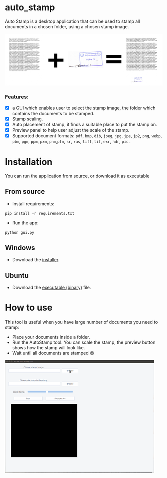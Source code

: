 # auto_stamp
Auto Stamp is a desktop application that can be used to stamp all documents in a chosen folder, using a chosen stamp image.

<img src="doc/imgs/overview.png" alt="overview" style="zoom:50%;" />

### Features:

- [x] a GUI which enables user to select the stamp image, the folder which contains the documents to be stamped.
- [x] Stamp scaling.
- [x] Auto placement of stamp, it finds a suitable place to put the stamp on.
- [x] Preview panel to help user adjust the scale of the stamp.
- [x] Supported document formats: `pdf`, `bmp`, `dib`, `jpeg`, `jpg`, `jpe`, `jp2`, `png`, `webp`, `pbm`, `pgm`, `ppm`, `pxm`, `pnm`,`pfm`, `sr`, `ras`, `tiff`, `tif`, `exr`, `hdr`, `pic`.

# Installation

You can run the application from source, or download it as executable

## From source

- Install requirements:

```
pip install -r requirements.txt
```

- Run the app:

```
python gui.py 
```

## Windows

- Download the [installer](https://github.com/hasauino/auto_stamp/releases/download/v0.0.2/AutoStamp_win_installer.exe).

## Ubuntu

- Download the [executable (binary)](https://github.com/hasauino/auto_stamp/releases/download/v0.0.2/AutoStamp_ubuntu) file.

# How to use

This tool is useful when you have large number of documents you need to stamp:

- Place your documents inside a folder.
- Run the AutoStamp tool. You can scale the stamp, the preview button shows how the stamp will look like.
- Wait until all documents are stamped :smiley:

<img src="doc/imgs/howto.gif" alt="how to" style="zoom:50%;" />